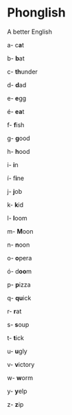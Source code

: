 # Phonglish
A better English

a- c**a**t

b- **b**at

c- **th**under

d- **d**ad

e- **e**gg

é- **ea**t

f- **f**ish

g- **g**ood

h- **h**ood

i- **i**n

í- f**i**ne

j- **j**ob

k- **k**id

l- **l**oom

m- **M**oon

n- **n**oon

o- **o**pera

ó- d**oo**m

p- **p**izza

q- **qu**ick

r- **r**at

s- **s**oup

t- **t**ick

u- **u**gly

v- **v**ictory

w- **w**orm

y- **y**elp

z- **z**ip

